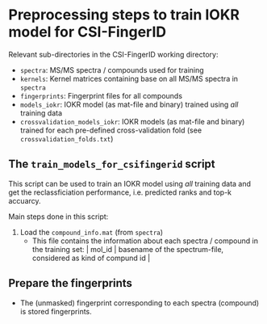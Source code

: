 # Preprocessing steps to train IOKR model for CSI-FingerID
Relevant sub-directories in the CSI-FingerID working directory:
- ```spectra```: MS/MS spectra / compounds used for training 
- ```kernels```: Kernel matrices containing base on all MS/MS spectra in 
                 ```spectra```
- ```fingerprints```: Fingerprint files for all compounds
- ```models_iokr```: IOKR model (as mat-file and binary) trained using *all* 
                     training data
- ```crossvalidation_models_iokr```: IOKR models (as mat-file and binary) trained
    for each pre-defined cross-validation fold (see ```crossvalidation_folds.txt```)

## The ```train_models_for_csifingerid``` script
This script can be used to train an IOKR model using *all* training data and get
the reclassficiation performance, i.e. predicted ranks and top-k accuarcy.

Main steps done in this script:

1. Load the ```compound_info.mat``` (from ```spectra```)
    * This file contains the information about each spectra / compound in the 
      training set: 
| mol_id | basename of the spectrum-file, considered as kind of compund id | 


## Prepare the fingerprints
- The (unmasked) fingerprint corresponding to each spectra (compound) is stored 
  fingerprints.